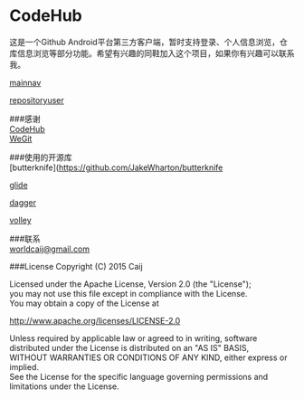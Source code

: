 # CodeHub  
这是一个Github Android平台第三方客户端，暂时支持登录、个人信息浏览，仓库信息浏览等部分功能。希望有兴趣的同鞋加入这个项目，如果你有兴趣可以联系我。  

[main](main.png)[nav](nav.png)  

[repository](repository.png)[user](user.png) 

###感谢  
[CodeHub](https://github.com/thedillonb/CodeHub)  
[WeGit](https://github.com/Leaking/WeGit)  

###使用的开源库  
[butterknife](https://github.com/JakeWharton/butterknife  

[glide](https://github.com/bumptech/glide)  

[dagger](https://github.com/google/dagger)  

[volley](https://github.com/mcxiaoke/android-volley)  

###联系  
[worldcaij@gmail.com](mailto:worldcaij@gmail.com)  

###License
Copyright (C) 2015 Caij  

Licensed under the Apache License, Version 2.0 (the "License");  
you may not use this file except in compliance with the License.  
You may obtain a copy of the License at  

   http://www.apache.org/licenses/LICENSE-2.0

Unless required by applicable law or agreed to in writing, software  
distributed under the License is distributed on an "AS IS" BASIS,  
WITHOUT WARRANTIES OR CONDITIONS OF ANY KIND, either express or implied.  
See the License for the specific language governing permissions and  
limitations under the License.



